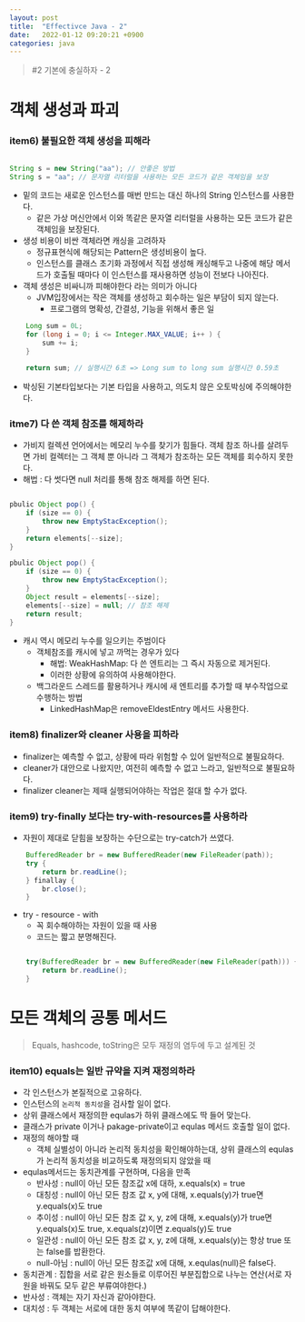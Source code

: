 ```yaml
---
layout: post
title:  "Effectivce Java - 2"
date:   2022-01-12 09:20:21 +0900
categories: java
---
```


> #2 기본에 충실하자 - 2

# 객체 생성과 파괴

### item6) 불필요한 객체 생성을 피해라

```java

String s = new String("aa"); // 안좋은 방법
String s = "aa"; // 문자열 리터럴을 사용하는 모든 코드가 같은 객체임을 보장
```

- 밑의 코드는 새로운 인스턴스를 매번 만드는 대신 하나의 String 인스턴스를 사용한다.
    - 같은 가상 머신안에서 이와 똑같은 문자열 리터럴을 사용하는 모든 코드가 같은 객체임을 보장된다.
- 생성 비용이 비싼 객체라면 캐싱을 고려하자
    - 정규표현식에 해당되는 Pattern은 생성비용이 높다.
    - 인스턴스를 클래스 초기화 과정에서 직접 생성해 캐싱해두고 나중에 해당 메서드가 호출될 때마다 이 인스턴스를 재사용하면 성능이 전보다 나아진다.
- 객체 생성은 비싸니까 피해야한다 라는 의미가 아니다
    - JVM입장에서는 작은 객체를 생성하고 회수하는 일은 부담이 되지 않는다.
        - 프로그램의 명확성, 간결성, 기능을 위해서 좋은 일

```java
    Long sum = 0L;
    for (long i = 0; i <= Integer.MAX_VALUE; i++ ) {
        sum += i;
    }

    return sum; // 실행시간 6초 => Long sum to long sum 실행시간 0.59초

```

- 박싱된 기본타입보다는 기본 타입을 사용하고, 의도치 않은 오토박싱에 주의해야한다.


### itme7) 다 쓴 객체 참조를 해제하라

- 가비지 컬렉션 언어에서는 메모리 누수를 찾기가 힘들다. 객체 참조 하나를 살려두면 가비 컬렉터는 그 객체 뿐 아니라 그 객체가 참조하는 모든 객체를 회수하지 못한다.
- 해법 : 다 썻다면 null 처리를 통해 참조 해제를 하면 된다.

```java

pbulic Object pop() {
    if (size == 0) {
        throw new EmptyStacException();
    }
    return elements[--size];
}

pbulic Object pop() {
    if (size == 0) {
        throw new EmptyStacException();
    }
    Object result = elements[--size];
    elements[--size] = null; // 참조 해제
    return result;
}

```

- 캐시 역시 메모리 누수를 일으키는 주범이다
    - 객체참조를 캐시에 넣고 까먹는 경우가 있다
        - 해법: WeakHashMap: 다 쓴 엔트리는 그 즉시 자동으로 제거된다.
        - 이러한 상황에 유의하여 사용해야한다.
    - 백그라운드 스레드를 활용하거나 캐시에 새 엔트리를 추가할 때 부수작업으로 수행하는 방법
        - LinkedHashMap은 removeEldestEntry 메서드 사용한다.

### item8) finalizer와 cleaner 사용을 피하라
- finalizer는 예측할 수 없고, 상황에 따라 위험할 수 있어 일반적으로 불필요하다.
- cleaner가 대안으로 나왔지만, 여전히 예측할 수 없고 느라고, 일반적으로 불필요하다.
- finalizer cleaner는 제때 실행되어야하는 작업은 절대 할 수가 없다.


### item9) try-finally 보다는 try-with-resources를 사용하라
- 자원이 제대로 닫힘을 보장하는 수단으로는 try-catch가 쓰였다.

```java
    BufferedReader br = new BufferedReader(new FileReader(path));
    try {
        return br.readLine();
    } finallay {
        br.close();
    }
```

- try - resource - with
    - 꼭 회수해야하는 자원이 있을 때 사용
    - 코드는 짧고 분명해진다.

```java

    try(BufferedReader br = new BufferedReader(new FileReader(path))) {
        return br.readLine();
    }
```

# 모든 객체의 공통 메서드
> Equals, hashcode, toString은 모두 재정의 염두에 두고 설계된 것

### item10) equals는 일반 규약을 지켜 재정의하라
- 각 인스턴스가 본질적으로 고유하다.
- 인스턴스의 `논리적 동치성`을 검사할 일이 없다.
- 상위 클래스에서 재정의한 equlas가 하위 클래스에도 딱 들어 맞는다.
- 클래스가 private 이거나 pakage-private이고 equlas 메서드 호출할 일이 없다.
- 재정의 해야할 때
    - 객체 실별성이 아니라 논리적 동치성을 확인해야하는대, 상위 클래스의 equlas가 논리적 동치성을 비교하도록 재정의되지 않았을 때
- equlas메서드는 동치관계를 구현하며, 다음을 만족
    - 반사성 : null이 아닌 모든 참조값 x에 대하, x.equals(x) = true
    - 대칭성 : null이 아닌 모든 참조 값 x, y에 대해, x.equals(y)가 true면 y.equals(x)도 true
    - 추이성 : null이 아닌 모든 참조 값 x, y, z에 대해, x.equals(y)가 true면 y.equals(x)도 true, x.equals(z)이면 z.equals(y)도 true
    - 일관성 : null이 아닌 모든 참조 값 x, y, z에 대해, x.equals(y)는 항상 true 또는 false를 밥환한다.
    - null-아님 : null이 아닌 모든 참조값 x에 대해, x.equlas(null)은 false다.
- 동치관계 : 집합을 서로 같은 원소들로 이루어진 부분집합으로 나누는 연산(서로 자원을 바꿔도 모두 같은 부류여야한다.)
- 반사성 : 객체는 자기 자신과 같아야한다. 
- 대치성 : 두 객체는 서로에 대한 동치 여부에 똑같이 답해야한다.
